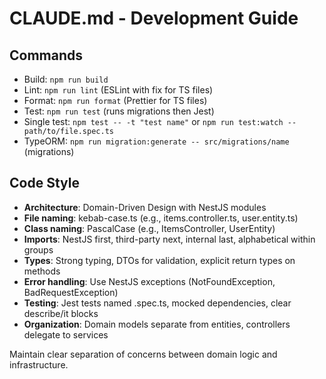 # CLAUDE.md - Development Guide

## Commands
- Build: `npm run build`
- Lint: `npm run lint` (ESLint with fix for TS files)
- Format: `npm run format` (Prettier for TS files)
- Test: `npm run test` (runs migrations then Jest)
- Single test: `npm test -- -t "test name"` or `npm run test:watch -- path/to/file.spec.ts`
- TypeORM: `npm run migration:generate -- src/migrations/name` (migrations)

## Code Style
- **Architecture**: Domain-Driven Design with NestJS modules
- **File naming**: kebab-case.ts (e.g., items.controller.ts, user.entity.ts)
- **Class naming**: PascalCase (e.g., ItemsController, UserEntity)
- **Imports**: NestJS first, third-party next, internal last, alphabetical within groups
- **Types**: Strong typing, DTOs for validation, explicit return types on methods
- **Error handling**: Use NestJS exceptions (NotFoundException, BadRequestException)
- **Testing**: Jest tests named .spec.ts, mocked dependencies, clear describe/it blocks
- **Organization**: Domain models separate from entities, controllers delegate to services

Maintain clear separation of concerns between domain logic and infrastructure.